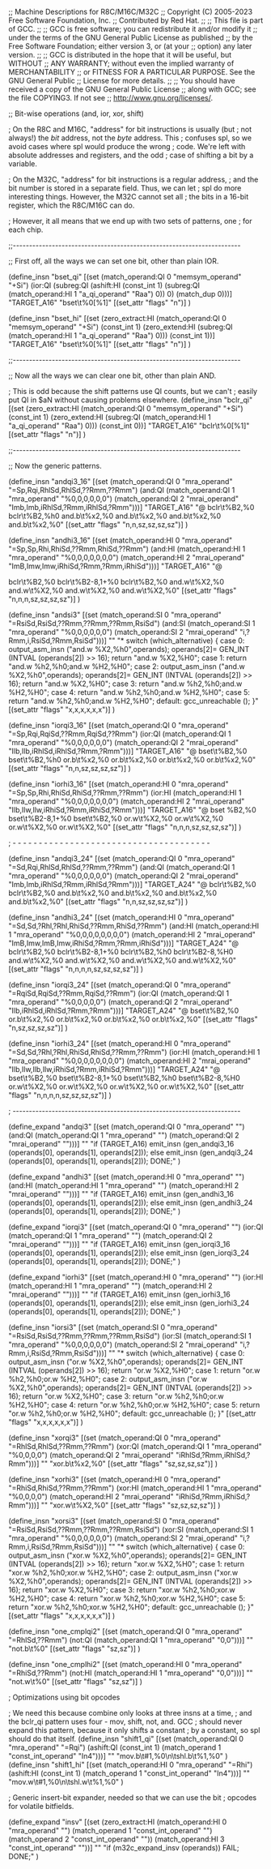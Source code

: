 ;; Machine Descriptions for R8C/M16C/M32C
;; Copyright (C) 2005-2023 Free Software Foundation, Inc.
;; Contributed by Red Hat.
;;
;; This file is part of GCC.
;;
;; GCC is free software; you can redistribute it and/or modify it
;; under the terms of the GNU General Public License as published
;; by the Free Software Foundation; either version 3, or (at your
;; option) any later version.
;;
;; GCC is distributed in the hope that it will be useful, but WITHOUT
;; ANY WARRANTY; without even the implied warranty of MERCHANTABILITY
;; or FITNESS FOR A PARTICULAR PURPOSE.  See the GNU General Public
;; License for more details.
;;
;; You should have received a copy of the GNU General Public License
;; along with GCC; see the file COPYING3.  If not see
;; <http://www.gnu.org/licenses/>.

;; Bit-wise operations (and, ior, xor, shift)

; On the R8C and M16C, "address" for bit instructions is usually (but
; not always!) the *bit* address, not the *byte* address.  This
; confuses spl, so we avoid cases where spl would produce the wrong
; code.  We're left with absolute addresses and registers, and the odd
; case of shifting a bit by a variable.

; On the M32C, "address" for bit instructions is a regular address,
; and the bit number is stored in a separate field.  Thus, we can let
; spl do more interesting things.  However, the M32C cannot set all
; the bits in a 16-bit register, which the R8C/M16C can do.

; However, it all means that we end up with two sets of patterns, one
; for each chip.

;;----------------------------------------------------------------------

;; First off, all the ways we can set one bit, other than plain IOR.

(define_insn "bset_qi"
  [(set (match_operand:QI 0 "memsym_operand" "+Si")
	(ior:QI (subreg:QI (ashift:HI (const_int 1)
				      (subreg:QI (match_operand:HI 1 "a_qi_operand" "Raa") 0)) 0)
		(match_dup 0)))]
  "TARGET_A16"
  "bset\t%0[%1]"
  [(set_attr "flags" "n")]
  )

(define_insn "bset_hi"
  [(set (zero_extract:HI (match_operand:QI 0 "memsym_operand" "+Si")
			 (const_int 1)
			 (zero_extend:HI (subreg:QI (match_operand:HI 1 "a_qi_operand" "Raa") 0)))
	(const_int 1))]
  "TARGET_A16"
  "bset\t%0[%1]"
  [(set_attr "flags" "n")]
  )  

;;----------------------------------------------------------------------

;; Now all the ways we can clear one bit, other than plain AND.

; This is odd because the shift patterns use QI counts, but we can't
; easily put QI in $aN without causing problems elsewhere.
(define_insn "bclr_qi"
  [(set (zero_extract:HI (match_operand:QI 0 "memsym_operand" "+Si")
			 (const_int 1)
			 (zero_extend:HI (subreg:QI (match_operand:HI 1 "a_qi_operand" "Raa") 0)))
	(const_int 0))]
  "TARGET_A16"
  "bclr\t%0[%1]"
  [(set_attr "flags" "n")]
  )  


;;----------------------------------------------------------------------

;; Now the generic patterns.

(define_insn "andqi3_16"
  [(set (match_operand:QI 0 "mra_operand" "=Sp,Rqi,RhlSd,RhlSd,??Rmm,??Rmm")
	(and:QI (match_operand:QI 1 "mra_operand" "%0,0,0,0,0,0")
		(match_operand:QI 2 "mrai_operand" "Imb,Imb,iRhlSd,?Rmm,iRhlSd,?Rmm")))]
  "TARGET_A16"
  "@
   bclr\t%B2,%0
   bclr\t%B2,%h0
   and.b\t%x2,%0
   and.b\t%x2,%0
   and.b\t%x2,%0
   and.b\t%x2,%0"
  [(set_attr "flags" "n,n,sz,sz,sz,sz")]
  )

(define_insn "andhi3_16"
  [(set (match_operand:HI 0 "mra_operand" "=Sp,Sp,Rhi,RhiSd,??Rmm,RhiSd,??Rmm")
	(and:HI (match_operand:HI 1 "mra_operand" "%0,0,0,0,0,0,0")
		(match_operand:HI 2 "mrai_operand" "ImB,Imw,Imw,iRhiSd,?Rmm,?Rmm,iRhiSd")))]
  "TARGET_A16"
  "@
   
   bclr\t%B2,%0
   bclr\t%B2-8,1+%0
   bclr\t%B2,%0
   and.w\t%X2,%0
   and.w\t%X2,%0
   and.w\t%X2,%0
   and.w\t%X2,%0"
  [(set_attr "flags" "n,n,n,sz,sz,sz,sz")]
  )

(define_insn "andsi3"
  [(set (match_operand:SI 0 "mra_operand" "=RsiSd,RsiSd,??Rmm,??Rmm,??Rmm,RsiSd")
        (and:SI (match_operand:SI 1 "mra_operand" "%0,0,0,0,0,0")
                (match_operand:SI 2 "mrai_operand" "i,?Rmm,i,RsiSd,?Rmm,RsiSd")))]
  ""
  "*
  switch (which_alternative)
    {
    case 0:
      output_asm_insn (\"and.w %X2,%h0\",operands);
      operands[2]= GEN_INT (INTVAL (operands[2]) >> 16);
      return \"and.w %X2,%H0\";
    case 1:
      return \"and.w %h2,%h0\;and.w %H2,%H0\";
    case 2:
      output_asm_insn (\"and.w %X2,%h0\",operands);
      operands[2]= GEN_INT (INTVAL (operands[2]) >> 16);
      return \"and.w %X2,%H0\";
    case 3:
      return \"and.w %h2,%h0\;and.w %H2,%H0\";
    case 4:
      return \"and.w %h2,%h0\;and.w %H2,%H0\";
    case 5:
      return \"and.w %h2,%h0\;and.w %H2,%H0\";
    default:
      gcc_unreachable ();
    }"
  [(set_attr "flags" "x,x,x,x,x,x")]
)


(define_insn "iorqi3_16"
  [(set (match_operand:QI 0 "mra_operand" "=Sp,Rqi,RqiSd,??Rmm,RqiSd,??Rmm")
	(ior:QI (match_operand:QI 1 "mra_operand" "%0,0,0,0,0,0")
		(match_operand:QI 2 "mrai_operand" "Ilb,Ilb,iRhlSd,iRhlSd,?Rmm,?Rmm")))]
  "TARGET_A16"
  "@
   bset\t%B2,%0
   bset\t%B2,%h0
   or.b\t%x2,%0
   or.b\t%x2,%0
   or.b\t%x2,%0
   or.b\t%x2,%0"
  [(set_attr "flags" "n,n,sz,sz,sz,sz")]
  )

(define_insn "iorhi3_16"
  [(set (match_operand:HI 0 "mra_operand" "=Sp,Sp,Rhi,RhiSd,RhiSd,??Rmm,??Rmm")
	(ior:HI (match_operand:HI 1 "mra_operand" "%0,0,0,0,0,0,0")
		(match_operand:HI 2 "mrai_operand" "Ilb,Ilw,Ilw,iRhiSd,?Rmm,iRhiSd,?Rmm")))]
  "TARGET_A16"
  "@
   bset %B2,%0
   bset\t%B2-8,1+%0
   bset\t%B2,%0
   or.w\t%X2,%0
   or.w\t%X2,%0
   or.w\t%X2,%0
   or.w\t%X2,%0"
  [(set_attr "flags" "n,n,n,sz,sz,sz,sz")]
  )

; - - - - - - - - - - - - - - - - - - - - - - - - - - - - - - - - - - - - - -

(define_insn "andqi3_24"
  [(set (match_operand:QI 0 "mra_operand" "=Sd,Rqi,RhlSd,RhlSd,??Rmm,??Rmm")
	(and:QI (match_operand:QI 1 "mra_operand" "%0,0,0,0,0,0")
		(match_operand:QI 2 "mrai_operand" "Imb,Imb,iRhlSd,?Rmm,iRhlSd,?Rmm")))]
  "TARGET_A24"
  "@
   bclr\t%B2,%0
   bclr\t%B2,%0
   and.b\t%x2,%0
   and.b\t%x2,%0
   and.b\t%x2,%0
   and.b\t%x2,%0"
  [(set_attr "flags" "n,n,sz,sz,sz,sz")]
  )

(define_insn "andhi3_24"
  [(set (match_operand:HI 0 "mra_operand" "=Sd,Sd,?Rhl,?Rhl,RhiSd,??Rmm,RhiSd,??Rmm")
	(and:HI (match_operand:HI 1 "mra_operand" "%0,0,0,0,0,0,0,0")
		(match_operand:HI 2 "mrai_operand" "ImB,Imw,ImB,Imw,iRhiSd,?Rmm,?Rmm,iRhiSd")))]
  "TARGET_A24"
  "@
   bclr\t%B2,%0
   bclr\t%B2-8,1+%0
   bclr\t%B2,%h0
   bclr\t%B2-8,%H0
   and.w\t%X2,%0
   and.w\t%X2,%0
   and.w\t%X2,%0
   and.w\t%X2,%0"
  [(set_attr "flags" "n,n,n,n,sz,sz,sz,sz")]
  )



(define_insn "iorqi3_24"
  [(set (match_operand:QI 0 "mra_operand" "=RqiSd,RqiSd,??Rmm,RqiSd,??Rmm")
	(ior:QI (match_operand:QI 1 "mra_operand" "%0,0,0,0,0")
		(match_operand:QI 2 "mrai_operand" "Ilb,iRhlSd,iRhlSd,?Rmm,?Rmm")))]
  "TARGET_A24"
  "@
   bset\t%B2,%0
   or.b\t%x2,%0
   or.b\t%x2,%0
   or.b\t%x2,%0
   or.b\t%x2,%0"
  [(set_attr "flags" "n,sz,sz,sz,sz")]
  )

(define_insn "iorhi3_24"
  [(set (match_operand:HI 0 "mra_operand" "=Sd,Sd,?Rhl,?Rhl,RhiSd,RhiSd,??Rmm,??Rmm")
	(ior:HI (match_operand:HI 1 "mra_operand" "%0,0,0,0,0,0,0,0")
		(match_operand:HI 2 "mrai_operand" "Ilb,Ilw,Ilb,Ilw,iRhiSd,?Rmm,iRhiSd,?Rmm")))]
  "TARGET_A24"
  "@
   bset\t%B2,%0
   bset\t%B2-8,1+%0
   bset\t%B2,%h0
   bset\t%B2-8,%H0
   or.w\t%X2,%0
   or.w\t%X2,%0
   or.w\t%X2,%0
   or.w\t%X2,%0"
  [(set_attr "flags" "n,n,n,n,sz,sz,sz,sz")]
  )


; ----------------------------------------------------------------------

(define_expand "andqi3"
  [(set (match_operand:QI 0 "mra_operand" "")
	(and:QI (match_operand:QI 1 "mra_operand" "")
		(match_operand:QI 2 "mrai_operand" "")))]
  ""
  "if (TARGET_A16)
     emit_insn (gen_andqi3_16 (operands[0], operands[1], operands[2]));
   else
     emit_insn (gen_andqi3_24 (operands[0], operands[1], operands[2]));
   DONE;"
  )

(define_expand "andhi3"
  [(set (match_operand:HI 0 "mra_operand" "")
	(and:HI (match_operand:HI 1 "mra_operand" "")
		(match_operand:HI 2 "mrai_operand" "")))]
  ""
  "if (TARGET_A16)
     emit_insn (gen_andhi3_16 (operands[0], operands[1], operands[2]));
   else
     emit_insn (gen_andhi3_24 (operands[0], operands[1], operands[2]));
   DONE;"
  )

(define_expand "iorqi3"
  [(set (match_operand:QI 0 "mra_operand" "")
	(ior:QI (match_operand:QI 1 "mra_operand" "")
		(match_operand:QI 2 "mrai_operand" "")))]
  ""
  "if (TARGET_A16)
     emit_insn (gen_iorqi3_16 (operands[0], operands[1], operands[2]));
   else
     emit_insn (gen_iorqi3_24 (operands[0], operands[1], operands[2]));
   DONE;"
  )

(define_expand "iorhi3"
  [(set (match_operand:HI 0 "mra_operand" "")
	(ior:HI (match_operand:HI 1 "mra_operand" "")
		(match_operand:HI 2 "mrai_operand" "")))]
  ""
  "if (TARGET_A16)
     emit_insn (gen_iorhi3_16 (operands[0], operands[1], operands[2]));
   else
     emit_insn (gen_iorhi3_24 (operands[0], operands[1], operands[2]));
   DONE;"
  )

(define_insn "iorsi3"
  [(set (match_operand:SI 0 "mra_operand" "=RsiSd,RsiSd,??Rmm,??Rmm,??Rmm,RsiSd")
        (ior:SI (match_operand:SI 1 "mra_operand" "%0,0,0,0,0,0")
                (match_operand:SI 2 "mrai_operand" "i,?Rmm,i,RsiSd,?Rmm,RsiSd")))]
  ""
  "*
  switch (which_alternative)
    {
    case 0:
      output_asm_insn (\"or.w %X2,%h0\",operands);
      operands[2]= GEN_INT (INTVAL (operands[2]) >> 16);
      return \"or.w %X2,%H0\";
    case 1:
      return \"or.w %h2,%h0\;or.w %H2,%H0\";
    case 2:
      output_asm_insn (\"or.w %X2,%h0\",operands);
      operands[2]= GEN_INT (INTVAL (operands[2]) >> 16);
      return \"or.w %X2,%H0\";
    case 3:
      return \"or.w %h2,%h0\;or.w %H2,%H0\";
    case 4:
      return \"or.w %h2,%h0\;or.w %H2,%H0\";
    case 5:
      return \"or.w %h2,%h0\;or.w %H2,%H0\";
    default:
      gcc_unreachable ();
    }"
  [(set_attr "flags" "x,x,x,x,x,x")]
)

(define_insn "xorqi3"
  [(set (match_operand:QI 0 "mra_operand" "=RhlSd,RhlSd,??Rmm,??Rmm")
	(xor:QI (match_operand:QI 1 "mra_operand" "%0,0,0,0")
		(match_operand:QI 2 "mrai_operand" "iRhlSd,?Rmm,iRhlSd,?Rmm")))]
  ""
  "xor.b\t%x2,%0"
  [(set_attr "flags" "sz,sz,sz,sz")]
  )

(define_insn "xorhi3"
  [(set (match_operand:HI 0 "mra_operand" "=RhiSd,RhiSd,??Rmm,??Rmm")
	(xor:HI (match_operand:HI 1 "mra_operand" "%0,0,0,0")
		(match_operand:HI 2 "mrai_operand" "iRhiSd,?Rmm,iRhiSd,?Rmm")))]
  ""
  "xor.w\t%X2,%0"
  [(set_attr "flags" "sz,sz,sz,sz")]
  )

(define_insn "xorsi3"
  [(set (match_operand:SI 0 "mra_operand" "=RsiSd,RsiSd,??Rmm,??Rmm,??Rmm,RsiSd")
        (xor:SI (match_operand:SI 1 "mra_operand" "%0,0,0,0,0,0")
                (match_operand:SI 2 "mrai_operand" "i,?Rmm,i,RsiSd,?Rmm,RsiSd")))]
  ""
  "*
  switch (which_alternative)
    {
    case 0:
      output_asm_insn (\"xor.w %X2,%h0\",operands);
      operands[2]= GEN_INT (INTVAL (operands[2]) >> 16);
      return \"xor.w %X2,%H0\";
    case 1:
      return \"xor.w %h2,%h0\;xor.w %H2,%H0\";
    case 2:
      output_asm_insn (\"xor.w %X2,%h0\",operands);
      operands[2]= GEN_INT (INTVAL (operands[2]) >> 16);
      return \"xor.w %X2,%H0\";
    case 3:
      return \"xor.w %h2,%h0\;xor.w %H2,%H0\";
    case 4:
      return \"xor.w %h2,%h0\;xor.w %H2,%H0\";
    case 5:
      return \"xor.w %h2,%h0\;xor.w %H2,%H0\";
    default:
      gcc_unreachable ();
    }"
  [(set_attr "flags" "x,x,x,x,x,x")]
)

(define_insn "one_cmplqi2"
  [(set (match_operand:QI 0 "mra_operand" "=RhlSd,??Rmm")
	(not:QI (match_operand:QI 1 "mra_operand" "0,0")))]
  ""
  "not.b\t%0"
  [(set_attr "flags" "sz,sz")]
  )

(define_insn "one_cmplhi2"
  [(set (match_operand:HI 0 "mra_operand" "=RhiSd,??Rmm")
	(not:HI (match_operand:HI 1 "mra_operand" "0,0")))]
  ""
  "not.w\t%0"
  [(set_attr "flags" "sz,sz")]
  )

; Optimizations using bit opcodes

; We need this because combine only looks at three insns at a time,
; and the bclr_qi pattern uses four - mov, shift, not, and.  GCC
; should never expand this pattern, because it only shifts a constant
; by a constant, so spl should do that itself.
(define_insn "shift1_qi"
  [(set (match_operand:QI 0 "mra_operand" "=Rqi")
	(ashift:QI (const_int 1)
		   (match_operand 1 "const_int_operand" "In4")))]
  ""
  "mov.b\t#1,%0\n\tshl.b\t%1,%0"
  )
(define_insn "shift1_hi"
  [(set (match_operand:HI 0 "mra_operand" "=Rhi")
	(ashift:HI (const_int 1)
		   (match_operand 1 "const_int_operand" "In4")))]
  ""
  "mov.w\t#1,%0\n\tshl.w\t%1,%0"
  )

; Generic insert-bit expander, needed so that we can use the bit
; opcodes for volatile bitfields.

(define_expand "insv"
  [(set (zero_extract:HI (match_operand:HI 0 "mra_operand" "")
			 (match_operand 1 "const_int_operand" "")
			 (match_operand 2 "const_int_operand" ""))
	(match_operand:HI 3 "const_int_operand" ""))]
  ""
  "if (m32c_expand_insv (operands))
     FAIL;
   DONE;"
  )
